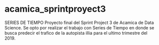 # acamica_sprintproyect3
SERIES DE TIEMPO
Proyecto final del Sprint Project 3 de Acamica de Data Science.
Se opto por realizar el trabajo con Series de Tiempo en donde se busca predecir el trafico de la autopista illia para el ultimo trimestre del 2019.
